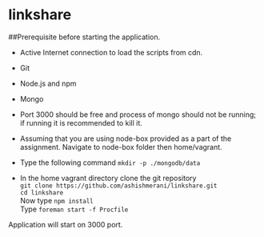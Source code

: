 # linkshare

##Prerequisite before starting the application.
  - Active Internet connection to load the scripts from cdn.
  - Git
  - Node.js and npm
  - Mongo
  - Port 3000 should be free and process of mongo should not be running; if running it is recommended to kill it.  
  
  - Assuming that you are using node-box provided as a part of the assignment. Navigate to node-box folder then home/vagrant. 
  - Type the following command
	`mkdir -p ./mongodb/data`
 - In the home vagrant directory clone the git repository  
  `git clone https://github.com/ashishmerani/linkshare.git`  
  `cd linkshare`  
Now type `npm install`   
Type `foreman start -f Procfile`

Application will start on 3000 port.
